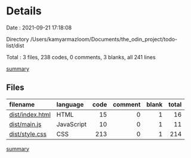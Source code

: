 # Details

Date : 2021-09-21 17:18:08

Directory /Users/kamyarmazloom/Documents/the_odin_project/todo-list/dist

Total : 3 files,  238 codes, 0 comments, 3 blanks, all 241 lines

[summary](results.md)

## Files
| filename | language | code | comment | blank | total |
| :--- | :--- | ---: | ---: | ---: | ---: |
| [dist/index.html](/dist/index.html) | HTML | 15 | 0 | 1 | 16 |
| [dist/main.js](/dist/main.js) | JavaScript | 10 | 0 | 1 | 11 |
| [dist/style.css](/dist/style.css) | CSS | 213 | 0 | 1 | 214 |

[summary](results.md)